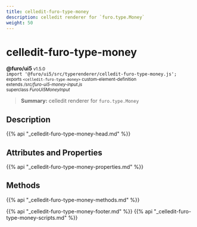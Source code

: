 ```yaml
---
title: celledit-furo-type-money
description: celledit renderer for `furo.type.Money`
weight: 50
---
```


# celledit-furo-type-money
**@furo/ui5** <small>v1.5.0</small>
<br>`import '@furo/ui5/src/typerenderer/celledit-furo-type-money.js';`<small>
<br>exports `<celledit-furo-type-money>` custom-element-definition
<br>extends */src/furo-ui5-money-input.js*
<br>superclass *FuroUi5MoneyInput*</small>

> **Summary:** celledit renderer for `furo.type.Money`

## Description



{{% api "_celledit-furo-type-money-head.md" %}}

## Attributes and Properties
{{% api "_celledit-furo-type-money-properties.md" %}}



## Methods
{{% api "_celledit-furo-type-money-methods.md" %}}





{{% api "_celledit-furo-type-money-footer.md" %}}
{{% api "_celledit-furo-type-money-scripts.md" %}}
